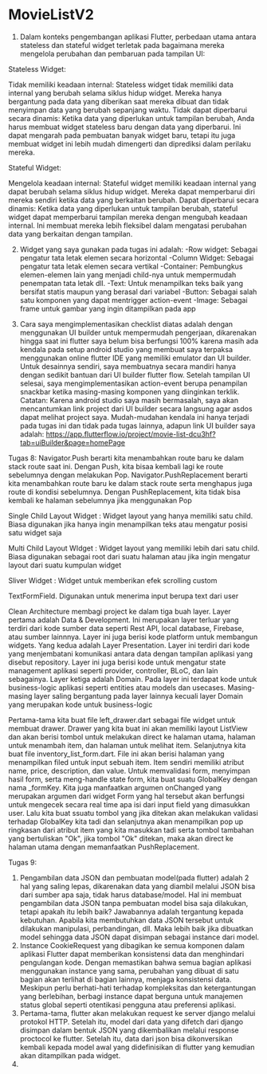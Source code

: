 # MovieListV2

1. Dalam konteks pengembangan aplikasi Flutter, perbedaan utama antara stateless dan stateful widget terletak pada bagaimana mereka mengelola perubahan dan pembaruan pada tampilan UI:

Stateless Widget:

Tidak memiliki keadaan internal: Stateless widget tidak memiliki data internal yang berubah selama siklus hidup widget. Mereka hanya bergantung pada data yang diberikan saat mereka dibuat dan tidak menyimpan data yang berubah sepanjang waktu.
Tidak dapat diperbarui secara dinamis: Ketika data yang diperlukan untuk tampilan berubah, Anda harus membuat widget stateless baru dengan data yang diperbarui. Ini dapat mengarah pada pembuatan banyak widget baru, tetapi itu juga membuat widget ini lebih mudah dimengerti dan diprediksi dalam perilaku mereka.


Stateful Widget:

Mengelola keadaan internal: Stateful widget memiliki keadaan internal yang dapat berubah selama siklus hidup widget. Mereka dapat memperbarui diri mereka sendiri ketika data yang berkaitan berubah.
Dapat diperbarui secara dinamis: Ketika data yang diperlukan untuk tampilan berubah, stateful widget dapat memperbarui tampilan mereka dengan mengubah keadaan internal. Ini membuat mereka lebih fleksibel dalam mengatasi perubahan data yang berkaitan dengan tampilan.

2. Widget yang saya gunakan pada tugas ini adalah:
   -Row widget: Sebagai pengatur tata letak elemen secara horizontal
   -Column Widget: Sebagai pengatur tata letak elemen secara vertikal
   -Container: Pembungkus elemen-elemen lain yang menjadi child-nya untuk mempermudah penempatan tata letak dll.
   -Text: Untuk menampilkan teks baik yang bersifat statis maupun yang berasal dari variabel
   -Button: Sebagai salah satu komponen yang dapat mentrigger action-event
   -Image: Sebagai frame untuk gambar yang ingin ditampilkan pada app
   
3. Cara saya mengimplementasikan checklist diatas adalah dengan menggunakan UI builder untuk mempermudah pengerjaan, dikarenakan hingga saat ini flutter saya belum bisa berfungsi 100% karena masih ada kendala pada setup android studio yang membuat saya terpaksa menggunakan online flutter IDE yang memiliki emulator dan UI builder. Untuk desainnya sendiri, saya membuatnya secara mandiri hanya dengan sedikit bantuan dari UI builder flutter flow. Setelah tampilan UI selesai, saya mengimplementasikan action-event berupa penampilan snackbar ketika masing-masing komponen yang diinginkan terklik.
   Catatan: Karena android studio saya masih bermasalah, saya akan mencantumkan link project dari UI builder secara langsung agar asdos dapat melihat project saya. Mudah-mudahan kendala ini hanya terjadi pada tugas ini dan tidak pada tugas lainnya, adapun link UI builder saya adalah: https://app.flutterflow.io/project/movie-list-dcu3hf?tab=uiBuilder&page=homePage

Tugas 8:
Navigator.Push berarti kita menambahkan route baru ke dalam stack route saat ini. Dengan Push, kita bisaa kembali lagi ke route sebelumnya dengan melakukan Pop. Navigator.PushReplacement berarti kita menambahkan route baru ke dalam stack route serta menghapus juga route di kondisi sebelumnya. Dengan PushReplacement, kita tidak bisa kembali ke halaman sebelumnya jika menggunakan Pop

Single Child Layout Widget : Widget layout yang hanya memiliki satu child. Biasa digunakan jika hanya ingin menampilkan teks atau mengatur posisi satu widget saja

Multi Child Layout WIdget : Widget layout yang memiliki lebih dari satu child. Biasa digunakan sebagai root dari suatu halaman atau jika ingin mengatur layout dari suatu kumpulan widget

Sliver Widget : Widget untuk memberikan efek scrolling custom

TextFormField. Digunakan untuk menerima input berupa text dari user

Clean Architecture membagi project ke dalam tiga buah layer. Layer pertama adalah Data & Development. Ini merupakan layer terluar yang terdiri dari kode sumber data seperti Rest API, local database, Firebase, atau sumber lainnnya. Layer ini juga berisi kode platform untuk membangun widgets. Yang kedua adalah Layer Presentation. Layer ini terdiri dari kode yang menjembatani komunikasi antara data dengan tampilan aplikasi yang disebut repository. Layer ini juga berisi kode untuk mengatur state management aplikasi seperti provider, controller, BLoC, dan lain sebagainya. Layer ketiga adalah Domain. Pada layer ini terdapat kode untuk business-logic aplikasi seperti entities atau models dan usecases. Masing-masing layer saling bergantung pada layer lainnya kecuali layer Domain yang merupakan kode untuk business-logic

Pertama-tama kita buat file left_drawer.dart sebagai file widget untuk membuat drawer. Drawer yang kita buat ini akan memiliki layout ListView dan akan berisi tombol untuk melakukan direct ke halaman utama, halaman untuk menambah item, dan halaman untuk melihat item. Selanjutnya kita buat file inventory_list_form.dart. File ini akan berisi halaman yang menampilkan filed untuk input sebuah item. Item sendiri memiliki atribut name, price, description, dan value. Untuk memvalidasi form, menyimpan hasil form, serta meng-handle state form, kita buat suatu GlobalKey dengan nama _formKey. Kita juga manfaatkan argumen onChanged yang merupakan argumen dari widget Form yang hal tersebut akan berfungsi untuk mengecek secara real time apa isi dari input field yang dimasukkan user. Lalu kita buat ssuatu tombol yang jika ditekan akan melakukan validasi terhadap GlobalKey kita tadi dan selanjutnya akan menampilkan pop up ringkasan dari atribut item yang kita masukkan tadi serta tombol tambahan yang bertuliskan "Ok", jika tombol "Ok" ditekan, maka akan direct ke halaman utama dengan memanfaatkan PushReplacement. 

Tugas 9:
1. Pengambilan data JSON dan pembuatan model(pada flutter) adalah 2 hal yang saling lepas, dikarenakan data yang diambil melalui JSON bisa dari sumber apa saja, tidak harus database/model. Hal ini membuat pengambilan data JSON tanpa pembuatan model bisa saja dilakukan, tetapi apakah itu lebih baik? Jawabannya adalah tergantung kepada kebutuhan. Apabila kita membutuhkan data JSON tersebut untuk dilakukan manipulasi, perbandingan, dll. Maka lebih baik jika dibuatkan model sehingga data JSON dapat disimpan sebagai instance dari model.
2. Instance CookieRequest yang dibagikan ke semua komponen dalam aplikasi Flutter dapat memberikan konsistensi data dan menghindari pengulangan kode. Dengan memastikan bahwa semua bagian aplikasi menggunakan instance yang sama, perubahan yang dibuat di satu bagian akan terlihat di bagian lainnya, menjaga konsistensi data. Meskipun perlu berhati-hati terhadap kompleksitas dan ketergantungan yang berlebihan, berbagi instance dapat berguna untuk manajemen status global seperti otentikasi pengguna atau preferensi aplikasi.
3. Pertama-tama, flutter akan melakukan request ke server django melalui protokol HTTP. Setelah itu, model dari data yang difetch dari django disimpan dalam bentuk JSON yang dikembalikan melalui response proctocol ke flutter. Setelah itu, data dari json bisa dikonversikan kembali kepada model awal yang didefinisikan di flutter yang kemudian akan ditampilkan pada widget.
4. 


